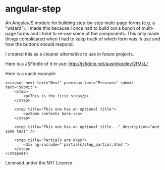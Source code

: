 # angular-step #

An AngularJS module for building step-by-step multi-page forms (e.g. a "wizard").
I made this because I once had to build out a bunch of multi-page forms and I tried
to re-use some of the components.  This only made things complicated when I had to
keep track of which form was in use and how the buttons should respond.  

I created this as a cleaner alternative to use in future projects.

Here is a JSFiddle of it in use: http://jsfiddle.net/austinkeeley/2fMsL/

Here is a quick example:

    <stepset next-text="Next" previous-text="Previous" submit-text="Submit">
        <step>
            <p>This is the first step</p>
        </step>
        
        <step title="This one has an optional title">
            <p>Some contents here.</p>
        </step>
          
        <step title="This one has an optional title..." description="and some text" />
          
        <step title="Partials are okay">
            <div ng-include="'partials/step_partial.html'">
        </step>
    </stepset>

Licensed under the MIT License.  
